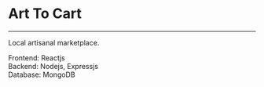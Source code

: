 # Art To Cart
---

Local artisanal marketplace.

Frontend: Reactjs <br>
Backend: Nodejs, Expressjs <br>
Database: MongoDB <br>
